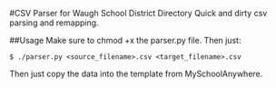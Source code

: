 #CSV Parser for Waugh School District Directory
Quick and dirty csv parsing and remapping.

##Usage
Make sure to chmod +x the parser.py file. Then just:
```
$ ./parser.py <source_filename>.csv <target_filename>.csv
```
Then just copy the data into the template from MySchoolAnywhere.
